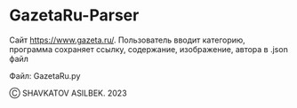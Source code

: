 # GazetaRu-Parser

Сайт https://www.gazeta.ru/. Пользователь вводит категорию, программа сохраняет ссылку, содержание, изображение, автора в .json файл

Файл: GazetaRu.py

Ⓒ SHAVKATOV ASILBEK. 2023
